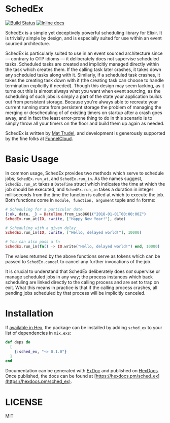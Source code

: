 # SchedEx
[![Build Status](https://travis-ci.org/SchedEx/SchedEx.svg?branch=master)](https://travis-ci.org/SchedEx/SchedEx)
[![Inline docs](http://inch-ci.org/github/SchedEx/SchedEx.svg?branch=master&style=flat)](http://inch-ci.org/github/SchedEx/SchedEx)

SchedEx is a simple yet deceptively powerful scheduling library for Elixir. It is trivially simple by design, and is especially
suited for use within an event sourced architecture.

SchedEx is particularly suited to use in an event sourced architecture since — contrary to OTP idioms — it deliberately
does not supervise scheduled tasks.  Scheduled tasks are created and implicitly managed directly within the task which
creates them. If the calling task later crashes, it takes down any scheduled tasks along with it. Similarly, if
a scheduled task crashes, it takes the creating task down with it (the creating task can choose to handle termination
explicitly if needed). Though this design may seem lacking, as it turns out this is almost always what
you want when event sourcing, as the scheduling of such jobs is simply a part of the state your application builds out
from persistent storage. Because you're always able to recreate your current running state from persistent storage the
problem of managing the merging or descheduling of of existing timers on startup after a crash goes away, and in fact
the least error-prone thing to do in this scenario is to simply throw all your timers on the floor and build them up
again as needed.

SchedEx is written by [Mat Trudel](http://github.com/mtrudel), and development is generously supported by the fine folks
at [FunnelCloud](http://funnelcloud.io).

# Basic Usage

In common usage, SchedEx provides two methods which serve to schedule jobs; `SchedEx.run_at`, and `SchedEx.run_in`. As the names
suggest, `SchedEx.run_at` takes a `DateTime` struct which indicates the time at which the job should be executed, and `SchedEx.run_in`
takes a duration in integer milliseconds from the time the function is called at which to execute the job. Both
functions come in `module, function, argument` tuple and `fn` forms:

``` elixir
# Scheduling for a particular date
{:ok, date, _} = DateTime.from_iso8601("2018-01-01T00:00:00Z")
SchedEx.run_at(IO, :write, ["Happy New Year!"], date)

# Scheduling with a given delay
SchedEx.run_in(IO, :write, ["Hello, delayed world!"], 10000)

# You can also pass a fn
SchedEx.run_in(fn() -> IO.write("Hello, delayed world!") end, 10000)
```

The values returned by the above functions serve as tokens which can be passed to `SchedEx.cancel` to cancel any further
invocations of the job.

It is crucial to understand that SchedEx deliberately does *not* supervise or manage scheduled jobs in any way; the
process instances which back scheduling are linked directly to the calling process and are set to trap on exit. What
this means in practice is that if the calling process crashes, all pending jobs scheduled by that process will be
implicitly canceled.

# Installation

If [available in Hex](https://hex.pm/docs/publish), the package can be installed
by adding `sched_ex` to your list of dependencies in `mix.exs`:

```elixir
def deps do
  [
    {:sched_ex, "~> 0.1.0"}
  ]
end
```

Documentation can be generated with [ExDoc](https://github.com/elixir-lang/ex_doc)
and published on [HexDocs](https://hexdocs.pm). Once published, the docs can
be found at [https://hexdocs.pm/sched_ex](https://hexdocs.pm/sched_ex).

# LICENSE

MIT
